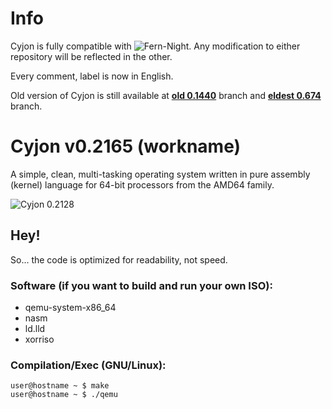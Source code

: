 # Info

Cyjon is fully compatible with ![Fern-Night](https://github.com/CorruptedByCPU/Fern-Night/). Any modification to either repository will be reflected in the other.

Every comment, label is now in English.

Old version of Cyjon is still available at **[old 0.1440](https://github.com/CorruptedByCPU/Cyjon/tree/old)** branch and **[eldest 0.674](https://github.com/CorruptedByCPU/Cyjon/tree/eldest)** branch.

# Cyjon v0.2165 (workname)

A simple, clean, multi-tasking operating system written in pure assembly (kernel) language for 64-bit processors from the AMD64 family.

![Cyjon 0.2128](https://blackdev.org/shot/2128.png?)

## Hey!

So... the code is optimized for readability, not speed.

### Software (if you want to build and run your own ISO):

  - qemu-system-x86_64
  - nasm
  - ld.lld
  - xorriso

### Compilation/Exec (GNU/Linux):

	user@hostname ~ $ make
	user@hostname ~ $ ./qemu